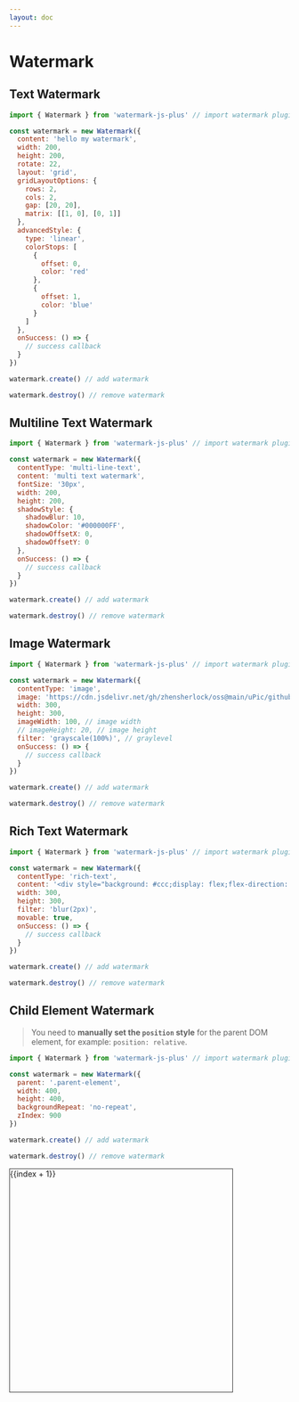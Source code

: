 ```yaml
---
layout: doc
---
```

# Watermark

<script setup lang="ts">
import VPButton from 'vitepress/dist/client/theme-default/components/VPButton.vue';
import { ref, getCurrentInstance, onMounted } from 'vue';
import { Watermark } from '../../src';
import { useData } from 'vitepress';
import dayjs from 'dayjs';
import { useAppStore } from '../.vitepress/stores/app';

const appStore = useAppStore();
const { isDark } = useData();
const decodeBlindImage = ref('');
const app = getCurrentInstance();

// child element watermark
let childElementWatermark = null

onMounted(() => {
  // child element watermark
  childElementWatermark = new Watermark({
    parent: '.parent-element',
    width: 400,
    height: 400,
    backgroundRepeat: 'no-repeat',
    zIndex: 900,
    // parent: '.parent-element',
    // // textRowMaxWidth: 200,
    // // contentType: 'multi-line-text',
    // content: 'hello my watermark1 watermark2 watermark3 watermark4 watermark5 watermark6 watermark7 watermark8 watermark9 watermark10 watermark11 watermark12 watermark13 watermark14',
    // fontSize: '20px',
    // // contentType: 'image',
    // // image: 'https://cdn.jsdelivr.net/gh/zhensherlock/oss@main/uPic/github-mkWBiK.png',
    // // imageWidth: 100,
    // // contentType: 'rich-text',
    // // content: '<div style="background: #ccc;">Rich text watermark is so <span style="color: #f00">nice</span></div>',
    // lineHeight: 100,
    // backgroundRepeat: 'no-repeat',
    // translatePlacement: 'bottom',
    // // translateX: 100,
    // // translateY: 100,
    // rotate: 0,
    // // textType: 'stroke',
    // // shadowStyle: {
    // //   shadowBlur: 20,
    // //   shadowColor: 'black'
    // // },
    // // extraDrawFunc: (ctx) => {
    // //   ctx.lineWidth = 5
		// //   ctx.strokeRect(0,0,150,100)
    // // },
    // advancedStyle: {
    //   // type: 'linear',
    //   // type: 'radial',
    //   // type: 'conic',
    //   // colorStops: [
    //   //   { offset: 0, color: 'red' },
    //   //   { offset: 0.5, color: 'green' },
    //   //   { offset: 1, color: 'blue' }
    //   // ],
    //   // colorStops: [
    //   //   { offset: 0, color: 'red' },
    //   //   { offset: 0.3, color: 'green' },
    //   //   { offset: 0.6, color: 'black' },
    //   //   { offset: 1, color: 'blue' }
    //   // ],
    //   // colorStops: [
    //   //   { offset: 0, color: 'red' },
    //   //   { offset: 1, color: 'blue' }
    //   // ],
    // }
  });
})

const handleAddTextWatermark = () => {
  appStore.createWatermark({
    content: 'hello my text watermark',
    fontColor: isDark.value ? '#fff' : '#000',
    width: 200,
    height: 200,
    rotate: 22,
    layout: 'grid',
    // mutationObserve: false,
    // auxiliaryLine: true,
    globalAlpha: 0.06,
    gridLayoutOptions: {
      rows: 2,
      cols: 2,
      gap: [20, 20],
      matrix: [[1, 0], [0, 1]]
    },
    // advancedStyle: {
    //   type: 'linear',
    //   colorStops: [
    //     {
    //       offset: 0,
    //       color: 'red'
    //     },
    //     {
    //       offset: 1,
    //       color: 'blue'
    //     }
    //   ]
    // },
    onSuccess: () => {
      app.appContext.config.globalProperties.$message({
        appendTo: '#app',
        message: 'The text watermark added successfully!',
        type: 'success'
      });
    }
  })
};
const handleUpdateTextWatermark = () => {
  appStore.changeWatermark({
    content: 'update my text watermark at ' + dayjs().format('HH:mm:ss'),
    fontColor: isDark.value ? '#fff' : '#000'
  }, 'append')
};
const handleRemoveTextWatermark = () => {
  appStore.removeWatermark()
};

const handleAddMultiLineTextWatermark = () => {
  appStore.createWatermark({
    contentType: 'multi-line-text',
    content: 'multi text watermark',
    fontColor: isDark.value ? '#fff' : '#000',
    fontSize: '30px',
    width: 200,
    height: 200,
    shadowStyle: {
      shadowBlur: 10,
      shadowColor: '#000000FF',
      shadowOffsetX: 0,
      shadowOffsetY: 0
    },
    onSuccess: () => {
      app.appContext.config.globalProperties.$message({
        appendTo: '#app',
        message: 'The multi text watermark added successfully!',
        type: 'success'
      });
    }
  });
};
const handleRemoveMultiLineTextWatermark = () => {
  appStore.removeWatermark();
};

const handleAddImageWatermark = () => {
  appStore.createWatermark({
    contentType: 'image',
    image: 'https://cdn.jsdelivr.net/gh/zhensherlock/oss@main/uPic/github-mkWBiK.png',
    imageWidth: 200,
    // imageHeight: 20,
    width: 300,
    height: 300,
    filter: 'grayscale(100%)',
    onSuccess: () => {
      app.appContext.config.globalProperties.$message({
        appendTo: '#app',
        message: 'The image watermark added successfully!',
        type: 'success'
      });
    }
  })
};
const handleRemoveImageWatermark = () => {
  appStore.removeWatermark();
};

const handleAddRichTextWatermark = () => {
// var image = new Image()
//   image.setAttribute('crossOrigin', 'Anonymous')
// image.src='data:image/svg+xml;charset=utf-8,<svg xmlns="http://www.w3.org/2000/svg"><foreignObject width="228" height="21"><div xmlns="http://www.w3.org/1999/xhtml" style="text-align: center; display: flex; align-items: center; justify-content: center; width: 100%; height: 100%; font: 20px sans-serif; color: rgb(0, 0, 0);"><div class="rich-text-content"><div style="background: %23ccc;">The watermark is so <span style="color: %23f00">nice</span>.</div></div></div></foreignObject></svg>'
// image.onload=() => {debugger}
//   const p = document.createElement('p')
//   document.body.appendChild(p)
// setTimeout(() => {
// debugger
// })
  appStore.createWatermark({
    contentType: 'rich-text',
    content: '<div style="background: #ccc;display: flex;flex-direction: column;"><div>how <span style="color: #f00;margin-left: 5px;">nice</span></div><img src="https://cdn.jsdelivr.net/gh/zhensherlock/oss@main/uPic/github-mkWBiK.png" width="100px"></div>',
    width: 300,
    height: 300,
    filter: 'blur(2px)',
    movable: true,
    onSuccess: () => {
      app.appContext.config.globalProperties.$message({
        appendTo: '#app',
        message: 'The rich text watermark added successfully！',
        type: 'success'
      });
    }
  });
};
const handleRemoveRichTextWatermark = () => {
  appStore.removeWatermark();
};

const handleAddChildElementWatermark = () => {
  childElementWatermark.create();
};
const handleRemoveChildElementWatermark = () => {
  childElementWatermark.destroy();
};
</script>

<el-backtop></el-backtop>

## Text Watermark

<div class="text-watermark">

```js
import { Watermark } from 'watermark-js-plus' // import watermark plugin

const watermark = new Watermark({
  content: 'hello my watermark',
  width: 200,
  height: 200,
  rotate: 22,
  layout: 'grid',
  gridLayoutOptions: {
    rows: 2,
    cols: 2,
    gap: [20, 20],
    matrix: [[1, 0], [0, 1]]
  },
  advancedStyle: {
    type: 'linear',
    colorStops: [
      {
        offset: 0,
        color: 'red'
      },
      {
        offset: 1,
        color: 'blue'
      }
    ]
  },
  onSuccess: () => {
    // success callback
  }
})

watermark.create() // add watermark

watermark.destroy() // remove watermark
```
<el-affix target=".text-watermark" position="bottom" :offset="0">
  <el-space class="block-operation">
    <VPButton text="Add Text Watermark" @click="handleAddTextWatermark"></VPButton>
    <VPButton text="Update Text Watermark" @click="handleUpdateTextWatermark"></VPButton>
    <VPButton text="Remove Text Watermark" @click="handleRemoveTextWatermark"></VPButton>
  </el-space>
</el-affix>
</div>

## Multiline Text Watermark

<div class="multiline-text-watermark">

```js
import { Watermark } from 'watermark-js-plus' // import watermark plugin

const watermark = new Watermark({
  contentType: 'multi-line-text',
  content: 'multi text watermark',
  fontSize: '30px',
  width: 200,
  height: 200,
  shadowStyle: {
    shadowBlur: 10,
    shadowColor: '#000000FF',
    shadowOffsetX: 0,
    shadowOffsetY: 0
  },
  onSuccess: () => {
    // success callback
  }
})

watermark.create() // add watermark

watermark.destroy() // remove watermark
```
<el-affix target=".multiline-text-watermark" position="bottom" :offset="0">
  <el-space class="block-operation">
    <VPButton text="Add MultiLine Text Watermark" @click="handleAddMultiLineTextWatermark"></VPButton>
    <VPButton text="Remove MultiLine Text Watermark" @click="handleRemoveMultiLineTextWatermark"></VPButton>
  </el-space>
</el-affix>
</div>

## Image Watermark

<div class="image-watermark">

```js
import { Watermark } from 'watermark-js-plus' // import watermark plugin

const watermark = new Watermark({
  contentType: 'image',
  image: 'https://cdn.jsdelivr.net/gh/zhensherlock/oss@main/uPic/github-mkWBiK.png',
  width: 300,
  height: 300,
  imageWidth: 100, // image width
  // imageHeight: 20, // image height
  filter: 'grayscale(100%)', // graylevel
  onSuccess: () => {
    // success callback
  }
})

watermark.create() // add watermark

watermark.destroy() // remove watermark
```
<el-affix target=".image-watermark" position="bottom" :offset="0">
  <el-space class="block-operation">
    <VPButton text="Add Image Watermark" @click="handleAddImageWatermark"></VPButton>
    <VPButton text="Remove Image Watermark" @click="handleRemoveImageWatermark"></VPButton>
  </el-space>
</el-affix>
</div>

## Rich Text Watermark

<div class="rich-text-watermark">

```js
import { Watermark } from 'watermark-js-plus' // import watermark plugin

const watermark = new Watermark({
  contentType: 'rich-text',
  content: '<div style="background: #ccc;display: flex;flex-direction: column;"><div>how <span style="color: #f00;margin-left: 5px;">nice</span></div><img src="https://cdn.jsdelivr.net/gh/zhensherlock/oss@main/uPic/github-mkWBiK.png" width="100px"></div>',
  width: 300,
  height: 300,
  filter: 'blur(2px)',
  movable: true,
  onSuccess: () => {
    // success callback
  }
})

watermark.create() // add watermark

watermark.destroy() // remove watermark
```
<el-affix target=".rich-text-watermark" position="bottom" :offset="0">
  <el-space class="block-operation">
    <VPButton text="Add Rich Text Watermark" @click="handleAddRichTextWatermark"></VPButton>
    <VPButton text="Remove Rich Text Watermark" @click="handleRemoveRichTextWatermark"></VPButton>
  </el-space>
</el-affix>
</div>

## Child Element Watermark

> You need to **manually set the `position` style** for the parent DOM element, for example: `position: relative`.

<div class="child-element-watermark">

```js
import { Watermark } from 'watermark-js-plus' // import watermark plugin

const watermark = new Watermark({
  parent: '.parent-element',
  width: 400,
  height: 400,
  backgroundRepeat: 'no-repeat',
  zIndex: 900
})

watermark.create() // add watermark

watermark.destroy() // remove watermark
```
<div class="parent-element" style="border: 1px solid #333;width: 400px;height: 400px;margin-top: 10px;position: relative;overflow: hidden;">
  <div class="scroll-list" style="overflow: auto;width: 400px;height: 400px;">
    <div v-for="(item, index) in Array.from({length: 100})">{{index + 1}}</div>
  </div>
</div>
<el-affix target=".child-element-watermark" position="bottom" :offset="0" z-index="1000">
  <el-space class="block-operation">
    <VPButton text="Add Child Element Watermark" @click="handleAddChildElementWatermark"></VPButton>
    <VPButton text="Remove Child Element Watermark" @click="handleRemoveChildElementWatermark"></VPButton>
  </el-space>
</el-affix>
</div>
